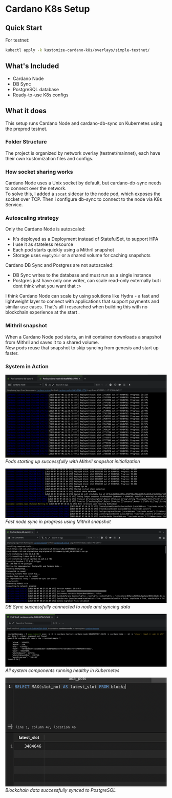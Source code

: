 # Cardano K8s Setup

## Quick Start

For testnet:
```bash
kubectl apply -k kustomize-cardano-k8s/overlays/simple-testnet/
```

## What's Included

- Cardano Node
- DB Sync
- PostgreSQL database
- Ready-to-use K8s configs

## What it does

This setup runs Cardano Node and cardano-db-sync on Kubernetes using the preprod testnet.

### Folder Structure

The project is organized by network overlay (testnet/mainnet), each have their own kustomization files and configs.

### How socket sharing works

Cardano Node uses a Unix socket by default, but cardano-db-sync needs to connect over the network.  
To solve this, I added a `socat` sidecar to the node pod, which exposes the socket over TCP. Then i configure db-sync to connect to the node via K8s Service.

### Autoscaling strategy

Only the Cardano Node is autoscaled:

- It's deployed as a Deployment instead of StatefulSet, to support HPA
- I use it as stateless resource
- Each pod starts quickly using a Mithril snapshot
- Storage uses `emptyDir` or a shared volume for caching snapshots

Cardano DB Sync and Postgres are not autoscaled:

- DB Sync writes to the database and must run as a single instance
- Postgres just have only one writer, can scale read-only externally but i dont think what you want that :>

I think Cardano Node can scale by using solutions like Hydra - a fast and lightweight layer to connect with applications that support payments and similar use cases. That's all i researched when building this with no blockchain experience at the start .

### Mithril snapshot

When a Cardano Node pod starts, an init container downloads a snapshot from Mithril and saves it to a shared volume.  
New pods reuse that snapshot to skip syncing from genesis and start up faster.

### System in Action

![](<image/CleanShot 2025-06-07 at 13.21.42@2x.png>)
*Pods starting up successfully with Mithril snapshot initialization*

![](<image/CleanShot 2025-06-07 at 14.14.48@2x.png>)
*Fast node sync in progress using Mithril snapshot*

![](<image/CleanShot 2025-06-07 at 15.28.16@2x.png>)
*DB Sync successfully connected to node and syncing data*

![](<image/CleanShot 2025-06-07 at 22.40.59@2x.png>)
*All system components running healthy in Kubernetes*

![](<image/TablePlus 2025-06-07 22.41.22.png>)
*Blockchain data successfully synced to PostgreSQL*